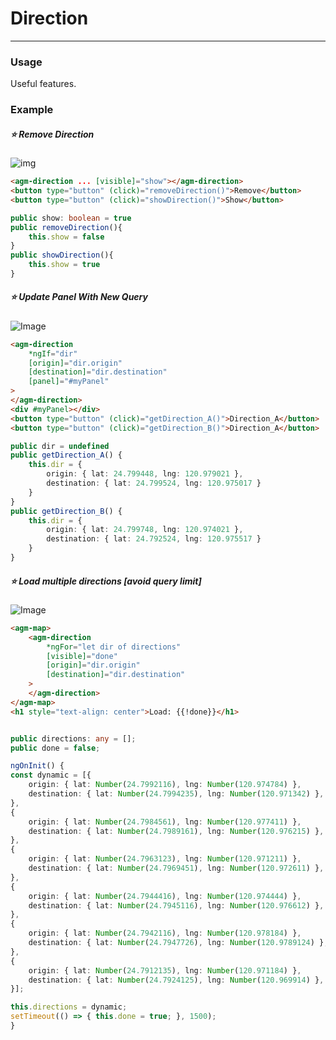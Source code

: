 # Direction

<hr>

### Usage

Useful features.

### Example

##### ⭐️ Remove Direction

![img](https://camo.githubusercontent.com/773ab0686eb4b3ec0acef716eb58985727bd4c34/68747470733a2f2f692e696d6775722e636f6d2f686c39395956582e676966)

```html
<agm-direction ... [visible]="show"></agm-direction>
<button type="button" (click)="removeDirection()">Remove</button>
<button type="button" (click)="showDirection()">Show</button>
```

```typescript
public show: boolean = true
public removeDirection(){
    this.show = false
}
public showDirection(){
    this.show = true
}
```

##### ⭐️ Update Panel With New Query

![Image](https://camo.githubusercontent.com/80f24aa149b5f06f28bf5f85d739b2e559510928/68747470733a2f2f692e696d6775722e636f6d2f6932484a4c46422e676966)

```html
<agm-direction 
    *ngIf="dir" 
    [origin]="dir.origin" 
    [destination]="dir.destination" 
    [panel]="#myPanel"
>
</agm-direction>
<div #myPanel></div>
<button type="button" (click)="getDirection_A()">Direction_A</button>
<button type="button" (click)="getDirection_B()">Direction_A</button>
```

```typescript
public dir = undefined
public getDirection_A() {
    this.dir = {
        origin: { lat: 24.799448, lng: 120.979021 },
        destination: { lat: 24.799524, lng: 120.975017 }
    }
}
public getDirection_B() {
    this.dir = {
        origin: { lat: 24.799748, lng: 120.974021 },
        destination: { lat: 24.792524, lng: 120.975517 }
    }
}
```

##### ⭐️ Load multiple directions [avoid query limit]

![Image](https://user-images.githubusercontent.com/13682994/64004882-c8948480-cb41-11e9-8a83-70d74e8ec849.png)

```html
<agm-map>
    <agm-direction
        *ngFor="let dir of directions"
        [visible]="done"
        [origin]="dir.origin"
        [destination]="dir.destination"
    >
    </agm-direction>
</agm-map>
<h1 style="text-align: center">Load: {{!done}}</h1>
```

```typescript

public directions: any = [];
public done = false;

ngOnInit() {
const dynamic = [{
    origin: { lat: Number(24.7992116), lng: Number(120.974784) },
    destination: { lat: Number(24.7994235), lng: Number(120.971342) },
},
{
    origin: { lat: Number(24.7984561), lng: Number(120.977411) },
    destination: { lat: Number(24.7989161), lng: Number(120.976215) },
},
{
    origin: { lat: Number(24.7963123), lng: Number(120.971211) },
    destination: { lat: Number(24.7969451), lng: Number(120.972611) },
},
{
    origin: { lat: Number(24.7944416), lng: Number(120.974444) },
    destination: { lat: Number(24.7945116), lng: Number(120.976612) },
},
{
    origin: { lat: Number(24.7942116), lng: Number(120.978184) },
    destination: { lat: Number(24.7947726), lng: Number(120.9789124) },
},
{
    origin: { lat: Number(24.7912135), lng: Number(120.971184) },
    destination: { lat: Number(24.7924125), lng: Number(120.969914) },
}];

this.directions = dynamic;
setTimeout(() => { this.done = true; }, 1500);
}
```

